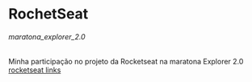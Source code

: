 # RochetSeat
###### maratona_explorer_2.0


Minha participação no projeto da Rocketseat
na  maratona Explorer 2.0
<a href="https://alexandersdr.github.io/RochetSeat_maratona_explorer_2.0/index.html">rocketseat links</a>